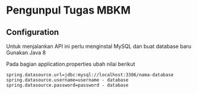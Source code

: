 ﻿# Pengunpul Tugas MBKM
## Configuration

Untuk menjalankan API ini perlu menginstal MySQL dan buat database baru
Gunakan Java 8

Pada bagian application.properties ubah nilai berikut

`spring.datasource.url=jdbc:mysql://localhost:3306/nama-database`
`spring.datasource.username=username - database`
`spring.datasource.password=password - database`

